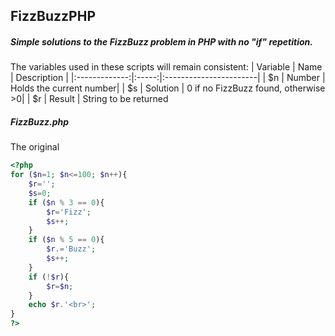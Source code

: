 ## FizzBuzzPHP
##### Simple solutions to the FizzBuzz problem in PHP with **no** "if" repetition.

The variables used in these scripts will remain consistent:
| Variable       | Name |  Description            |
|:-------------:|:-----:|:-----------------------|
|      $n       | Number | Holds the current number|
|      $s       |  Solution | 0 if no FizzBuzz found, otherwise >0|
|      $r       | Result | String to be returned

##### FizzBuzz.php
The original
```php
<?php
for ($n=1; $n<=100; $n++){
	$r='';
	$s=0;
	if ($n % 3 == 0){
		$r='Fizz';
		$s++;
	} 
	if ($n % 5 == 0){
		$r.='Buzz';
		$s++;
	} 
	if (!$r){
		$r=$n;
	}
	echo $r.'<br>';
}
?>
```